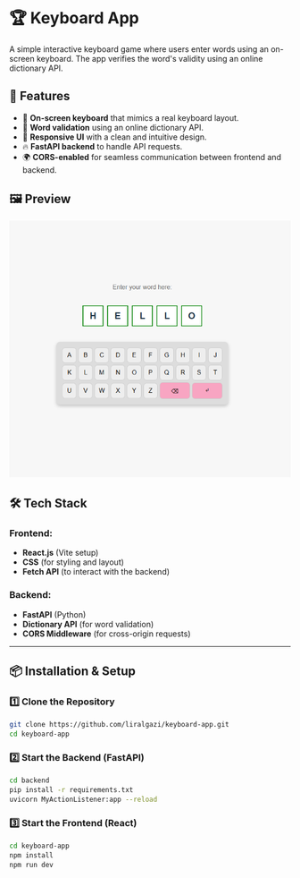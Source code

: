 # 🏆 Keyboard App

A simple interactive keyboard game where users enter words using an on-screen keyboard. The app verifies the word's validity using an online dictionary API.

## 🚀 Features
- 🎹 **On-screen keyboard** that mimics a real keyboard layout.
- 📝 **Word validation** using an online dictionary API.
- 🎨 **Responsive UI** with a clean and intuitive design.
- 🔥 **FastAPI backend** to handle API requests.
- 🌍 **CORS-enabled** for seamless communication between frontend and backend.

## 🖼️ Preview
![Keyboard App Screenshot](./keyboard-app/public/keyboard-app-screenshot.png)

## 🛠️ Tech Stack
### Frontend:
- **React.js** (Vite setup)
- **CSS** (for styling and layout)
- **Fetch API** (to interact with the backend)

### Backend:
- **FastAPI** (Python)
- **Dictionary API** (for word validation)
- **CORS Middleware** (for cross-origin requests)

---

## 📦 Installation & Setup

### 1️⃣ Clone the Repository
```sh
git clone https://github.com/liralgazi/keyboard-app.git
cd keyboard-app
```
### 2️⃣ Start the Backend (FastAPI)
```sh
cd backend
pip install -r requirements.txt
uvicorn MyActionListener:app --reload
```
### 3️⃣ Start the Frontend (React)
```sh
cd keyboard-app
npm install
npm run dev
```

